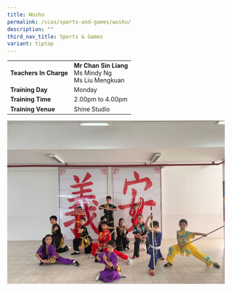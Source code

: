 ```yaml
---
title: Wushu
permalink: /ccas/sports-and-games/wushu/
description: ""
third_nav_title: Sports & Games
variant: tiptap
---
```

| |  | 
| -------- | -------- | 
| **Teachers In Charge**     | **Mr Chan Sin Liang**<br>Ms Mindy Ng<br>Ms Liu Mengkuan|
|**Training Day**|Monday
|**Training Time**|2.00pm to 4.00pm
|**Training Venue**|Shine Studio

![](/images/wushu2023.jpg)